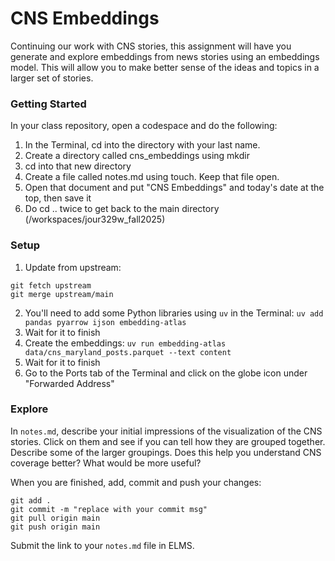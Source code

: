 # CNS Embeddings

Continuing our work with CNS stories, this assignment will have you generate and explore embeddings from news stories using an embeddings model. This will allow you to make better sense of the ideas and topics in a larger set of stories.

### Getting Started

In your class repository, open a codespace and do the following:

1. In the Terminal, cd into the directory with your last name.
2. Create a directory called cns_embeddings using mkdir
3. cd into that new directory
4. Create a file called notes.md using touch. Keep that file open.
5. Open that document and put "CNS Embeddings" and today's date at the top, then save it
6. Do cd .. twice to get back to the main directory (/workspaces/jour329w_fall2025)

### Setup

1. Update from upstream: 

```{bash}
git fetch upstream
git merge upstream/main
```

2. You'll need to add some Python libraries using `uv` in the Terminal: `uv add pandas pyarrow ijson embedding-atlas`
3. Wait for it to finish
4. Create the embeddings: `uv run embedding-atlas data/cns_maryland_posts.parquet --text content`
5. Wait for it to finish
6. Go to the Ports tab of the Terminal and click on the globe icon under "Forwarded Address"

### Explore

In `notes.md`, describe your initial impressions of the visualization of the CNS stories. Click on them and see if you can tell how they are grouped together. Describe some of the larger groupings. Does this help you understand CNS coverage better? What would be more useful?

When you are finished, add, commit and push your changes:

```{bash}
git add .
git commit -m "replace with your commit msg"
git pull origin main
git push origin main
```

Submit the link to your `notes.md` file in ELMS.